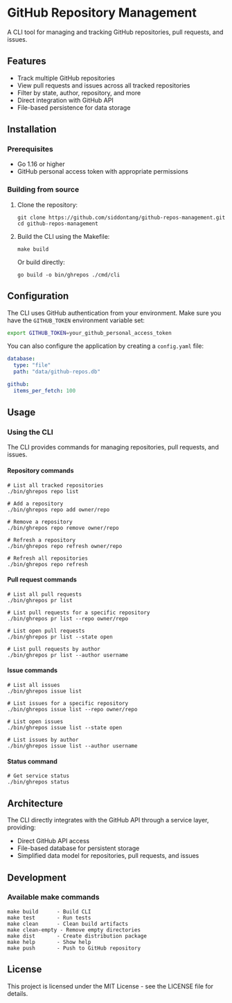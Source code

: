 # GitHub Repository Management

A CLI tool for managing and tracking GitHub repositories, pull requests, and issues.

## Features

- Track multiple GitHub repositories
- View pull requests and issues across all tracked repositories
- Filter by state, author, repository, and more
- Direct integration with GitHub API
- File-based persistence for data storage

## Installation

### Prerequisites

- Go 1.16 or higher
- GitHub personal access token with appropriate permissions

### Building from source

1. Clone the repository:
   ```
   git clone https://github.com/siddontang/github-repos-management.git
   cd github-repos-management
   ```

2. Build the CLI using the Makefile:
   ```
   make build
   ```

   Or build directly:
   ```
   go build -o bin/ghrepos ./cmd/cli
   ```

## Configuration

The CLI uses GitHub authentication from your environment. Make sure you have the `GITHUB_TOKEN` environment variable set:

```bash
export GITHUB_TOKEN=your_github_personal_access_token
```

You can also configure the application by creating a `config.yaml` file:

```yaml
database:
  type: "file"
  path: "data/github-repos.db"

github:
  items_per_fetch: 100
```

## Usage

### Using the CLI

The CLI provides commands for managing repositories, pull requests, and issues.

#### Repository commands

```
# List all tracked repositories
./bin/ghrepos repo list

# Add a repository
./bin/ghrepos repo add owner/repo

# Remove a repository
./bin/ghrepos repo remove owner/repo

# Refresh a repository
./bin/ghrepos repo refresh owner/repo

# Refresh all repositories
./bin/ghrepos repo refresh
```

#### Pull request commands

```
# List all pull requests
./bin/ghrepos pr list

# List pull requests for a specific repository
./bin/ghrepos pr list --repo owner/repo

# List open pull requests
./bin/ghrepos pr list --state open

# List pull requests by author
./bin/ghrepos pr list --author username
```

#### Issue commands

```
# List all issues
./bin/ghrepos issue list

# List issues for a specific repository
./bin/ghrepos issue list --repo owner/repo

# List open issues
./bin/ghrepos issue list --state open

# List issues by author
./bin/ghrepos issue list --author username
```

#### Status command

```
# Get service status
./bin/ghrepos status
```

## Architecture

The CLI directly integrates with the GitHub API through a service layer, providing:

- Direct GitHub API access
- File-based database for persistent storage
- Simplified data model for repositories, pull requests, and issues

## Development

### Available make commands

```
make build      - Build CLI
make test       - Run tests
make clean      - Clean build artifacts
make clean-empty - Remove empty directories
make dist       - Create distribution package
make help       - Show help
make push       - Push to GitHub repository
```

## License

This project is licensed under the MIT License - see the LICENSE file for details. 